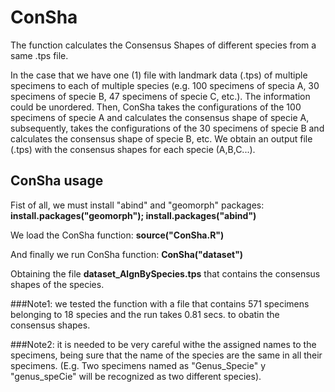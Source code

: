 # ConSha
The function calculates the Consensus Shapes of different species from a same .tps file.

In the case that we have one (1) file with landmark data (.tps) of multiple specimens to each of multiple species (e.g. 100 specimens of specia A, 30 specimens of specie B, 47 specimens of specie C, etc.). The information could be unordered. Then, ConSha takes the configurations of the 100 specimens of specie A and calculates the consensus shape of specie A, subsequently, takes the configurations of the 30 specimens of specie B and calculates the consensus shape of specie B, etc. We obtain an output file (.tps) with the consensus shapes for each specie (A,B,C...).

## ConSha usage
Fist of all, we must install "abind" and "geomorph" packages:
**__install.packages("geomorph"); install.packages("abind")__**

We load the ConSha function:
**__source("ConSha.R")__**

And finally we run ConSha function:
**__ConSha("dataset")__**

Obtaining the file __dataset_AlgnBySpecies.tps__ that contains the consensus shapes of the species.

###Note1:
we tested the function with a file that contains 571 specimens belonging to 18 species and the run takes 0.81 secs. to obatin the consensus shapes.

###Note2:
it is needed to be very careful withe the assigned names to the specimens, being sure that the name of the species are the same in all their specimens. (E.g. Two specimens named as "Genus_Specie" y "genus_speCie" will be recognized as two different species).

